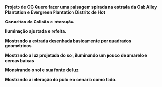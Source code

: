 **Projeto de CG**
**Quero fazer uma paisagem spirada na estrada da Oak Alley Plantation e Evergreen Plantation**
**Distrito de Hot**

**Conceitos de Colisão e Interação.**

**Iluminação ajustada e refeita.**


**Mostrando a estrada desenhada basicamente por quadrados geometricos**


**Mostrando a luz projetada do sol, iluminando um pouco de amarelo e cercas baixas**


**Monstrando o sol e sua fonte de luz**


**Mostrando a interação do pulo e o cenario como todo.**
